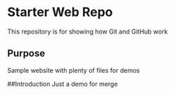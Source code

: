 # Starter Web Repo

This repository is for showing how Git and GitHub work

## Purpose

Sample website with plenty of files for demos

##Introduction 
Just a demo for merge 